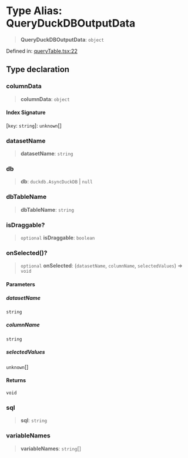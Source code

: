 # Type Alias: QueryDuckDBOutputData

> **QueryDuckDBOutputData**: `object`

Defined in: [queryTable.tsx:22](https://github.com/GeoDaCenter/openassistant/blob/2a93b5036fdb3a9355cf5403bdecfb2525f1d8b3/packages/duckdb/src/queryTable.tsx#L22)

## Type declaration

### columnData

> **columnData**: `object`

#### Index Signature

\[`key`: `string`\]: `unknown`[]

### datasetName

> **datasetName**: `string`

### db

> **db**: `duckdb.AsyncDuckDB` \| `null`

### dbTableName

> **dbTableName**: `string`

### isDraggable?

> `optional` **isDraggable**: `boolean`

### onSelected()?

> `optional` **onSelected**: (`datasetName`, `columnName`, `selectedValues`) => `void`

#### Parameters

##### datasetName

`string`

##### columnName

`string`

##### selectedValues

`unknown`[]

#### Returns

`void`

### sql

> **sql**: `string`

### variableNames

> **variableNames**: `string`[]
